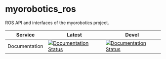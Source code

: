 # myorobotics_ros
ROS API and interfaces of the myorobotics project.

|     Service       |  Latest  |  Devel  |
| ----------------- | -------- | ------- |
| Documentation     | [![Documentation Status](https://readthedocs.org/projects/myo-robotics-ros/badge/?version=latest)](http://myo-robotics-ros.readthedocs.io/en/latest/) | [![Documentation Status](https://readthedocs.org/projects/myo-robotics-ros/badge/?version=preempt-rt-dev)](http://myo-robotics-ros.readthedocs.io/en/preempt-rt-dev/)
